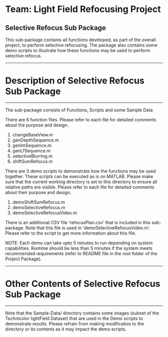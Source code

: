 # Team: Light Field Refocusing Project

## Selective Refocus Sub Package

This sub-package contains all functions developed, as part of the overall project, to perform selective refocusing. The package also contains some demo scripts to illustrate how these functions may be used to perform selective refocus.

-----------------------------------------------
# Description of Selective Refocus Sub Package
-----------------------------------------------

The sub-package consists of Functions, Scripts and some Sample Data

There are 6 function files. Please refer to each file for detailed comments about the purpose and design.

1. changeBaseView.m
2. genDepthSequence.m
3. genImSequence.m
4. genLfSequence.m
5. selectiveBlurring.m
6. shiftSumRefocus.m

There are 3 demo scripts to demonstrate how the functions may be used together. These scripts can be executed as is on MATLAB. Please make sure that the current working directory is set to this directory to ensure all relative paths are visible. Please refer to each file for detailed comments about their purpose and design.

1. demoShiftSumRefocus.m
2. demoSelectiveRefocus.m
3. demoSelectiveRefocusVideo.m

There is an additional CSV file 'refocusPlan.csv' that is included in this sub-package. Note that this file is used in 'demoSelectiveRefocusVideo.m'. Please refer to the script to get more information about this file.

NOTE: Each demo can take upto 5 minutes to run depending on system capabilities. Runtime should be less than 5 minutes if the system meets recommended requirements (refer to README file in the root folder of the Project Package).

--------------------------------------------------
# Other Contents of Selective Refocus Sub Package
--------------------------------------------------

Note that the Sample-Data/ directory contains some images (subset of the Technicolor lightField Dataset) that are used in the Demo scripts to demonstrate results. Please refrain from making modificatios to the directory or its contents as it may impact the demo scripts.
